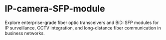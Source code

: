 # IP-camera-SFP-module
Explore enterprise-grade fiber optic transceivers and BiDi SFP modules for IP surveillance, CCTV integration, and long-distance fiber communication in business networks.
